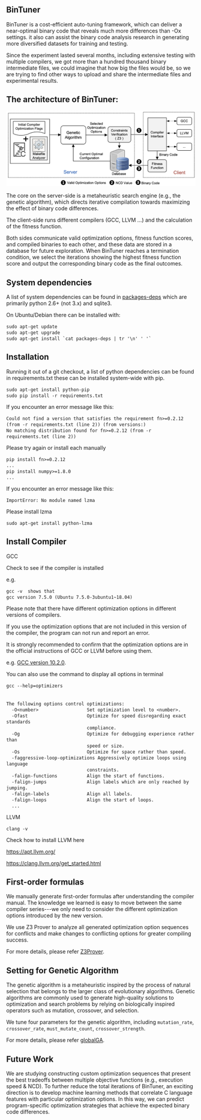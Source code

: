 BinTuner
---------------------
BinTuner is a cost-efficient auto-tuning framework, which can deliver a near-optimal binary code that reveals much more differences than -Ox settings. it also can assist the binary code analysis research in generating more diversified datasets for training and testing.

Since the experiment lasted several months, including extensive testing with multiple compilers, we got more than a hundred thousand binary intermediate files, we could imagine that how big the files would be, so we are trying to find other ways to upload and share the intermediate files and experimental results.

The architecture of BinTuner:
---------------------
![image](https://github.com/BinTuner/Dev/blob/main/Results/Images/BinTuner.png)



The core on the server-side is a metaheuristic search engine (e.g., the genetic algorithm), which directs iterative compilation towards maximizing the effect of binary code differences. 

The client-side runs different compilers (GCC, LLVM ...) and the calculation of the fitness function. 

Both sides communicate valid optimization options, fitness function scores, and compiled binaries to each other, and these data are stored in a database for future exploration. When BinTuner reaches a termination condition, we select the iterations showing the highest fitness function score and output the corresponding binary code as the final outcomes.

System dependencies
--------------------

A list of system dependencies can be found in [packages-deps](https://github.com/BinTuner/Dev/blob/main/packages-deps) which are primarily python 2.6+ (not 3.x) and sqlite3.

On Ubuntu/Debian there can be installed with:
```
sudo apt-get update
sudo apt-get upgrade
sudo apt-get install `cat packages-deps | tr '\n' ' '`
```
Installation
--------------------

Running it out of a git checkout, a list of python dependencies can be found in requirements.txt these can be installed system-wide with pip.
```
sudo apt-get install python-pip
sudo pip install -r requirements.txt
```

If you encounter an error message like this:

```
Could not find a version that satisfies the requirement fn>=0.2.12 (from -r requirements.txt (line 2)) (from versions:)
No matching distribution found for fn>=0.2.12 (from -r requirements.tet (line 2))
```
Please try again or install each manually

```
pip install fn>=0.2.12
...
pip install numpy>=1.8.0
...
```

If you encounter an error message like this:

```
ImportError: No module named lzma
```
Please install lzma
```
sudo apt-get install python-lzma
```



Install Compiler
--------------------
GCC

Check to see if the compiler is installed

e.g. 
```
gcc -v  shows that
gcc version 7.5.0 (Ubuntu 7.5.0-3ubuntu1~18.04)
```

Please note that there have different optimization options in different versions of compilers. 

If you use the optimization options that are not included in this version of the compiler, the program can not run and report an error.

It is strongly recommended to confirm that the optimization options are in the official instructions of GCC or LLVM before using them.

e.g.
[GCC version 10.2.0](https://gcc.gnu.org/onlinedocs/gcc-10.2.0/gcc/Optimize-Options.html#Optimize-Options).

You can also use the command to display all options in terminal
```
gcc --help=optimizers


The following options control optimizations:
  -O<number>                  Set optimization level to <number>.
  -Ofast                      Optimize for speed disregarding exact standards
                              compliance.
  -Og                         Optimize for debugging experience rather than
                              speed or size.
  -Os                         Optimize for space rather than speed.
  -faggressive-loop-optimizations Aggressively optimize loops using language
                              constraints.
  -falign-functions           Align the start of functions.
  -falign-jumps               Align labels which are only reached by jumping.
  -falign-labels              Align all labels.
  -falign-loops               Align the start of loops.
  ...

```
LLVM

```
clang -v
```


Check how to install LLVM here 

https://apt.llvm.org/    

https://clang.llvm.org/get_started.html









[//]: <> (Checking Installation)


[//]: <> (Paper)



First-order formulas
--------------------

We manually generate first-order formulas after understanding the compiler manual. The knowledge we learned is easy to move between the same compiler series---we only need to consider the different optimization options introduced by the new version. 

We use Z3 Prover to analyze all generated optimization option sequences for conflicts and make changes to conflicting options for greater compiling success.

For more details, please refer  [Z3Prover](https://github.com/BinTuner/Dev/blob/main/BinTuner/main/search/Z3Prover.py).

Setting for Genetic Algorithm
--------------------
The genetic algorithm is a metaheuristic inspired by the process of natural selection that belongs to the larger class of evolutionary algorithms. Genetic algorithms are commonly used to generate high-quality solutions to optimization and search problems by relying on biologically inspired operators such as mutation, crossover, and selection.

We tune four parameters for the genetic algorithm, including `mutation_rate`,  `crossover_rate`, `must_mutate_count`, `crossover_strength`.  

For more details, please refer [globalGA](https://github.com/BinTuner/Dev/blob/main/BinTuner/main/search/globalGA-old.py).

Future Work
--------------------
We are studying constructing custom optimization sequences that present the best tradeoffs between multiple objective functions (e.g., execution speed & NCD). To further reduce the total iterations of BinTuner, an exciting direction is to develop machine learning methods that correlate C language features with particular optimization options. In this way, we can predict program-specific optimization strategies that achieve the expected binary code differences.





